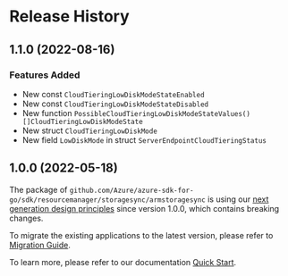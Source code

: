 # Release History

## 1.1.0 (2022-08-16)
### Features Added

- New const `CloudTieringLowDiskModeStateEnabled`
- New const `CloudTieringLowDiskModeStateDisabled`
- New function `PossibleCloudTieringLowDiskModeStateValues() []CloudTieringLowDiskModeState`
- New struct `CloudTieringLowDiskMode`
- New field `LowDiskMode` in struct `ServerEndpointCloudTieringStatus`


## 1.0.0 (2022-05-18)

The package of `github.com/Azure/azure-sdk-for-go/sdk/resourcemanager/storagesync/armstoragesync` is using our [next generation design principles](https://azure.github.io/azure-sdk/general_introduction.html) since version 1.0.0, which contains breaking changes.

To migrate the existing applications to the latest version, please refer to [Migration Guide](https://aka.ms/azsdk/go/mgmt/migration).

To learn more, please refer to our documentation [Quick Start](https://aka.ms/azsdk/go/mgmt).